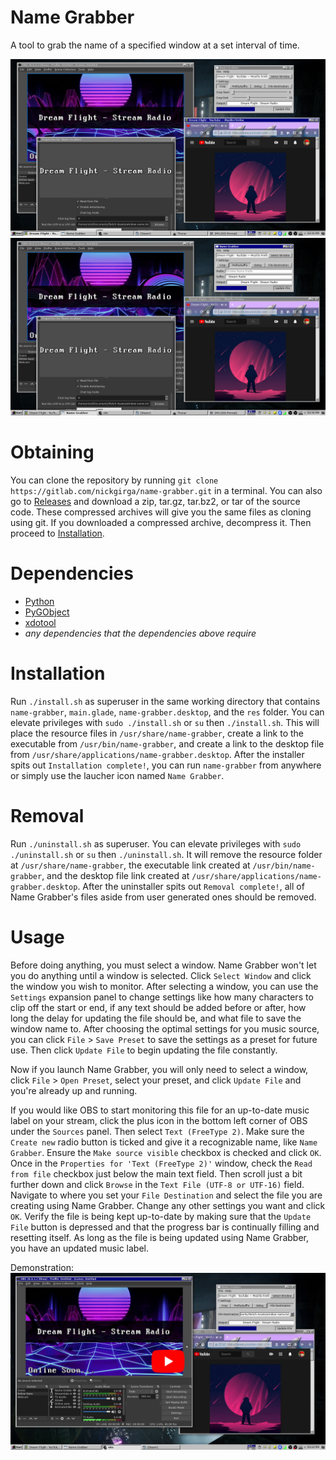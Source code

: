 # Name Grabber
A tool to grab the name of a specified window at a set interval of time.

![screenshot_3.png](.screenshots/screenshot_3.png)
![screenshot_4.png](.screenshots/screenshot_4.png)

# Obtaining
You can clone the repository by running `git clone https://gitlab.com/nickgirga/name-grabber.git` in a terminal. You can also go to [Releases](https://gitlab.com/nickgirga/name-grabber/-/releases) and download a zip, tar.gz, tar.bz2, or tar of the source code. These compressed archives will give you the same files as cloning using git. If you downloaded a compressed archive, decompress it. Then proceed to [Installation](#installation).

# Dependencies
 - [Python](https://www.python.org/)
 - [PyGObject](https://pypi.org/project/PyGObject/)
 - [xdotool](https://github.com/jordansissel/xdotool)
 - *any dependencies that the dependencies above require*

# Installation
Run `./install.sh` as superuser in the same working directory that contains `name-grabber`, `main.glade`, `name-grabber.desktop`, and the `res` folder. You can elevate privileges with `sudo ./install.sh` or `su` then `./install.sh`. This will place the resource files in `/usr/share/name-grabber`, create a link to the executable from `/usr/bin/name-grabber`, and create a link to the desktop file from `/usr/share/applications/name-grabber.desktop`. After the installer spits out `Installation complete!`, you can run `name-grabber` from anywhere or simply use the laucher icon named `Name Grabber`.

# Removal
Run `./uninstall.sh` as superuser. You can elevate privileges with `sudo ./uninstall.sh` or `su` then `./uninstall.sh`. It will remove the resource folder at `/usr/share/name-grabber`, the executable link created at `/usr/bin/name-grabber`, and the desktop file link created at `/usr/share/applications/name-grabber.desktop`. After the uninstaller spits out `Removal complete!`, all of Name Grabber's files aside from user generated ones should be removed.

# Usage
Before doing anything, you must select a window. Name Grabber won't let you do anything until a window is selected. Click `Select Window` and click the window you wish to monitor. After selecting a window, you can use the `Settings` expansion panel to change settings like how many characters to clip off the start or end, if any text should be added before or after, how long the delay for updating the file should be, and what file to save the window name to. After choosing the optimal settings for you music source, you can click `File` > `Save Preset` to save the settings as a preset for future use. Then click `Update File` to begin updating the file constantly.

Now if you launch Name Grabber, you will only need to select a window, click `File` > `Open Preset`, select your preset, and click `Update File` and you're already up and running.

If you would like OBS to start monitoring this file for an up-to-date music label on your stream, click the plus icon in the bottom left corner of OBS under the `Sources` panel. Then select `Text (FreeType 2)`. Make sure the `Create new` radio button is ticked and give it a recognizable name, like `Name Grabber`. Ensure the `Make source visible` checkbox is checked and click `OK`. Once in the `Properties for 'Text (FreeType 2)'` window, check the `Read from file` checkbox just below the main text field. Then scroll just a bit further down and click `Browse` in the `Text File (UTF-8 or UTF-16)` field. Navigate to where you set your `File Destination` and select the file you are creating using Name Grabber. Change any other settings you want and click `OK`. Verify the file is being kept up-to-date by making sure that the `Update File` button is depressed and that the progress bar is continually filling and resetting itself. As long as the file is being updated using Name Grabber, you have an updated music label.

Demonstration:
[![youtube_thumbnail.png](.screenshots/youtube_thumbnail.png)](https://www.youtube.com/watch?v=Fh68vm42QcE "View on YouTube")

